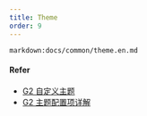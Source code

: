 ```yaml
---
title: Theme
order: 9
---
```


`markdown:docs/common/theme.en.md`

#### Refer

- [G2 自定义主题](https://g2.antv.vision/en/docs/api/advanced/register-theme)
- [G2 主题配置项详解](https://g2.antv.vision/en/docs/api/advanced/dive-into-theme)